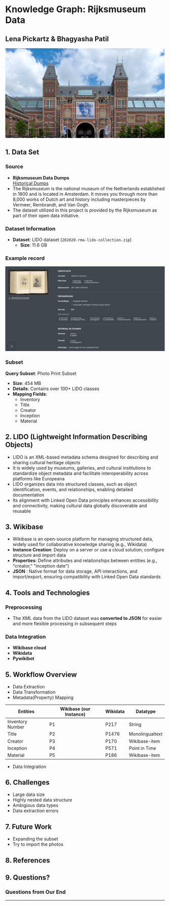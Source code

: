# Knowledge Graph: Rijksmuseum Data
## Lena Pickartz & Bhagyasha Patil
![](Rijksmuseum_Amsterdam.jpg)



## 1. Data Set

### Source
- **Rijksmuseum Data Dumps**  
  [Historical Dumps](https://data.rijksmuseum.nl/docs/data-dumps/historical-dumps)
- The Rijksmuseum is the national museum of the Netherlands established in 1800 and is located in Amsterdam. It moves you through more than 8,000 works of Dutch art and history including masterpieces by Vermeer, Rembrandt, and Van Gogh.
- The dataset utilized in this project is provided by the Rijksmuseum as part of their open data initiative.

### Dataset Information
- **Dataset**: LIDO dataset (`202020-rma-lido-collection.zip`)  
  - **Size**: 11.6 GB

### Example record
![IMG 2](Rijksmuseum_database.jpg)

### Subset
**Query Subset**: Photo Print Subset  
  - **Size**: 454 MB  
  - **Details**: Contains over 100+ LIDO classes  
  - **Mapping Fields**:
      - Inventory
      - Title
      - Creator
      - Inception
      - Material

## 2. LIDO (Lightweight Information Describing Objects)
- LIDO is an XML-based metadata schema designed for describing and sharing cultural heritage objects
- It is widely used by museums, galleries, and cultural institutions to standardize object metadata and facilitate interoperability across platforms like Europeana
- LIDO organizes data into structured classes, such as object identification, events, and relationships, enabling detailed documentation
- Its alignment with Linked Open Data principles enhances accessibility and connectivity, making cultural data globally discoverable and reusable

## 3. Wikibase
 - Wikibase is an open-source platform for managing structured data, widely used for collaborative knowledge sharing (e.g., Wikidata)
  - **Instance Creation**: Deploy on a server or use a cloud solution; configure structure and import data
  - **Properties**: Define attributes and relationships between entities (e.g., "creator," "inception date")
  - **JSON** : Native format for data storage, API interactions, and import/export, ensuring compatibility with Linked Open Data standards

## 4. Tools and Technologies

### Preprocessing
- The XML data from the LIDO dataset was **converted to JSON** for easier and more flexible processing in subsequent steps

### Data Integration
- **Wikibase cloud**  
- **Wikidata**  
- **Pywikibot**

## 5. Workflow Overview
- Data Extraction
- Data Transformation
- Metadata(Property) Mapping
  
| Entities        | Wikibase (our Instance)| Wikidata             | Datatype        |
|-----------------|------------------------|----------------------|-----------------|
| Inventory Number| P1                     | P217                 | String          |
| Title           | P2                     | P1476                | Monolingualtext |
| Creator         | P3                     | P170                 | Wikibase-item   |
| Inception       | P4                     | P571                 | Point in Time   |
| Material        | P5                     | P186                 | Wikibase-item   |

- Data Integration

## 6. Challenges
 - Large data size
 - Highly nested data structure
 - Ambigious data types
 - Data extraction errors

## 7. Future Work
- Expanding the subset
- Try to import the photos

## 8. References



## 9. Questions?

### Questions from Our End


---



